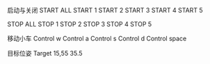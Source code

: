 启动与关闭
START ALL
START 1
START 2
START 3
START 4
START 5

STOP ALL
STOP 1
STOP 2
STOP 3
STOP 4
STOP 5

移动小车
Control w
Control a
Control s
Control d
Control space

目标位姿
Target 15,55 35.5